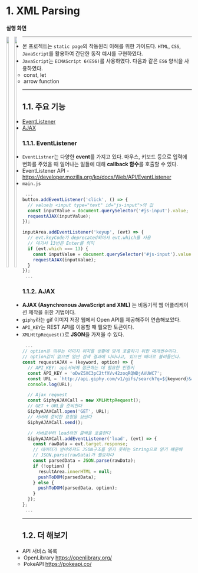 # 1. XML Parsing

**실행 화면**

<div style="float:left">
<img width="40%" src="https://user-images.githubusercontent.com/11497589/48119905-e8f20a80-e2b3-11e8-90ea-4b3b66936fbf.JPG">
<img width="40%" src="https://user-images.githubusercontent.com/11497589/48119906-e8f20a80-e2b3-11e8-9f4a-9031a212dbef.JPG">
</div>

--------------

- 본 프로젝트는  `static page`의 작동원리 이해를 위한 가이드다. `HTML`, `CSS`, `JavaScript`를 활용하여 간단한 동작 예시를 구현하였다.
- `JavaScript`는 `ECMAScript 6(ES6)`를 사용하였다. 다음과 같은 `ES6` 양식을 사용하였다.
  * const, let
  * arrow function 

--------------
## 1.1. 주요 기능

- [EventListener](#111-EventListener)
- [AJAX](#112-AJAX)

### 1.1.1. EventListener
- `EventListner`는 다양한 **event**를 가지고 있다. 마우스, 키보드 등으로 입력에 변화를 주었을 때 일어나는 일들에 대해 **callback 함수**를 호출할 수 있다.
- EventListener API - <https://developer.mozilla.org/ko/docs/Web/API/EventListener>
- `main.js`
```javascript
 ...
button.addEventListener('click', () => {
  // value는 <input type="text" id="js-input">의 값
  const inputValue = document.querySelector('#js-input').value;
  requestAJAX(inputValue);
});

inputArea.addEventListener('keyup', (evt) => {
  // evt.keyCode가 deprecated되어서 evt.which를 사용
  // 여기서 13번은 Enter를 의미
  if (evt.which === 13) {
    const inputValue = document.querySelector('#js-input').value;
    requestAJAX(inputValue);
  }
});
 ...
```
### 1.1.2. AJAX
- **AJAX (Asynchronous JavaScript and XML)** 는 비동기적 웹 어플리케이션 제작을 위한 기법이다. 
- `giphy`라는 gif 이미지 저장 웹에서 Open API를 제공해주어 연습해보았다.
- `API_KEY`는 REST API를 이용할 때 필요한 토큰이다.
- `XMLHttpRequest()`로 **JSON**을 가져올 수 있다.
```javascript
 ...
// option은 띄우는 이미지 위치를 상황에 맞게 호출하기 위한 매개변수이다.
// option값이 없으면 일반 검색 결과에 나타나고, 있으면 배너로 불러들인다.
const requestAJAX = (keyword, option) => {
  // API_KEY: api서버에 접근하는 데 필요한 인증키
  const API_KEY = 'oDwZ5XC3pC2tfXVv42zoqRQWDjAVUWC7';
  const URL = `http://api.giphy.com/v1/gifs/search?q=${keyword}&api_key=${API_KEY}`;
  console.log(URL);

  // Ajax request
  const GiphyAJAXCall = new XMLHttpRequest();
  // GET + URL을 준비한다
  GiphyAJAXCall.open('GET', URL);
  // 서버에 준비한 요청을 보낸다
  GiphyAJAXCall.send();

  // 서버로부터 load하면 콜백을 호출한다
  GiphyAJAXCall.addEventListener('load', (evt) => {
    const rawData = evt.target.response;
    // 데이터가 받아와져도 JSON구조를 읽지 못하는 String으로 읽기 떄문에
    // JSON.parse(rawData)가 필요하다
    const parsedData = JSON.parse(rawData);
    if (!option) {
      resultArea.innerHTML = null;
      pushToDOM(parsedData);
    } else {
      pushToDOM(parsedData, option);
    }
  });
};
 ...
```
--------------
## 1.2. 더 해보기

- API 서비스 목록
  - OpenLibrary <https://openlibrary.org/>
  - PokeAPI <https://pokeapi.co/>
